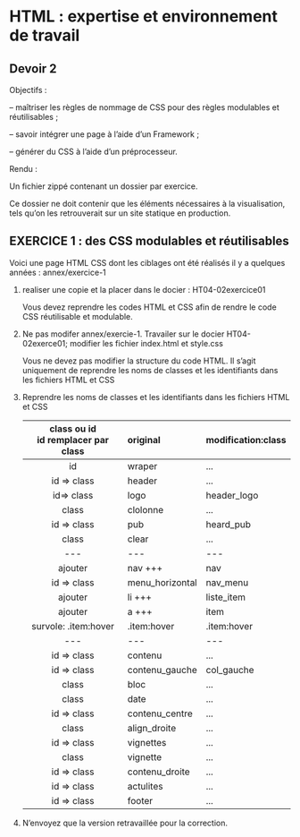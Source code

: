 # HTML : expertise et environnement de travail

## Devoir 2

Objectifs :

– maîtriser les règles de nommage de CSS pour des règles modulables et réutilisables ;

– savoir intégrer une page à l’aide d’un Framework ;

– générer du CSS à l’aide d’un préprocesseur.

Rendu :

Un fichier zippé contenant un dossier par exercice.

Ce dossier ne doit contenir que les éléments nécessaires à la visualisation, tels qu’on les retrouverait sur un site
statique en production.

## EXERCICE 1 : des CSS modulables et réutilisables

Voici une page HTML CSS dont les ciblages ont été réalisés il y a quelques années : annex/exercice-1

1. realiser une copie et la placer dans le docier : HT04-02exercice01

   Vous devez reprendre les codes HTML et CSS afin de rendre le code CSS réutilisable et modulable.

2. Ne pas modifer annex/exercie-1. Travailer sur le docier HT04-02exerce01; modifier les fichier index.html et style.css

   Vous ne devez pas modifier la structure du code HTML. Il s’agit uniquement de reprendre les noms de classes
   et les identifiants dans les fichiers HTML et CSS

3. Reprendre les noms de classes et les identifiants dans les fichiers HTML et CSS

   | class ou id</br>id remplacer par class | original        | modification:class |
   | :------------------------------------: | :-------------- | :----------------- |
   |                   id                   | wraper          | ...                |
   |              id => class               | header          | ...                |
   |               id=> class               | logo            | header_logo        |
   |                 class                  | clolonne        | ...                |
   |              id => class               | pub             | heard_pub          |
   |                 class                  | clear           | ...                |
   |                  ---                   | ---             | ---                |
   |                ajouter                 | nav +++         | nav                |
   |              id => class               | menu_horizontal | nav_menu           |
   |                ajouter                 | li +++          | liste_item         |
   |                ajouter                 | a +++           | item               |
   |          survole: .item:hover          | .item:hover     | .item:hover        |
   |                  ---                   | ---             | ---                |
   |              id => class               | contenu         | ...                |
   |              id => class               | contenu_gauche  | col_gauche         |
   |                 class                  | bloc            | ...                |
   |                 class                  | date            | ...                |
   |              id => class               | contenu_centre  | ...                |
   |                 class                  | align_droite    | ...                |
   |              id => class               | vignettes       | ...                |
   |                 class                  | vignette        | ...                |
   |              id => class               | contenu_droite  | ...                |
   |              id => class               | actulites       | ...                |
   |              id => class               | footer          | ...                |

4. N’envoyez que la version retravaillée pour la correction.
